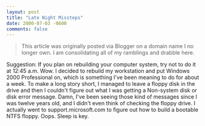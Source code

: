 ```yaml
---
layout: post
title: "Late Night Missteps"
date: 2000-07-03 -0600
comments: false
---
```


> This article was originally posted via Blogger on a domain name I no longer own.  I am consolidating all of my ramblings and drabble here.

Suggestion: If you plan on rebuilding your computer system, try not to do it at 12:45 a.m. Wow. I decided to rebuild my workstation and put Windows 2000 Professional on, which is something I've been meaning to do for about a week. To make a long story short, I managed to leave a floppy disk in the drive and then I couldn't figure out what I was getting a Non-system disk or disk error message. Damn, I've been seeing those kind of messages since I was twelve years old, and I didn't even think of checking the floppy drive. I actually went to support.microsoft.com to figure out how to build a bootable NTFS floppy. Oops. Sleep is key.